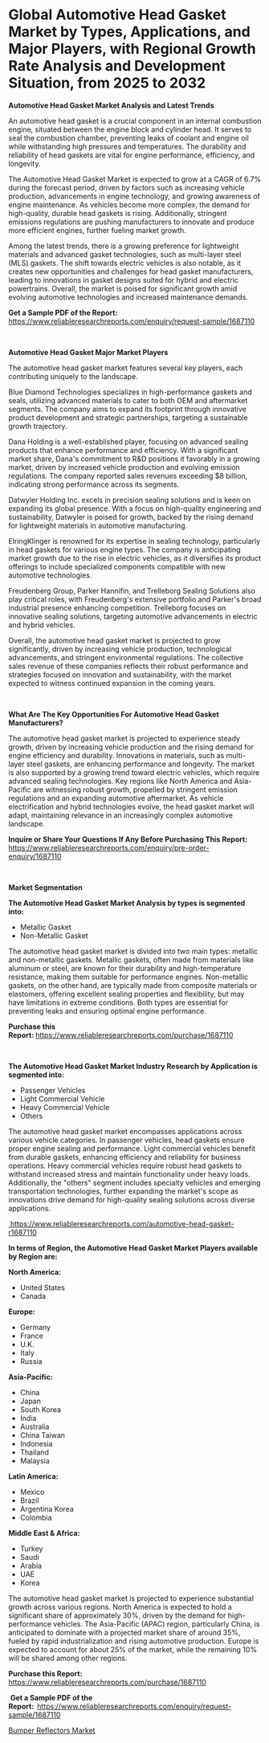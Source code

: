 <p><h1>Global Automotive Head Gasket Market by Types, Applications, and Major Players, with Regional Growth Rate Analysis and Development Situation, from 2025 to 2032</h1></p><p><strong>Automotive Head Gasket Market Analysis and Latest Trends</strong></p>
<p><p>An automotive head gasket is a crucial component in an internal combustion engine, situated between the engine block and cylinder head. It serves to seal the combustion chamber, preventing leaks of coolant and engine oil while withstanding high pressures and temperatures. The durability and reliability of head gaskets are vital for engine performance, efficiency, and longevity.</p><p>The Automotive Head Gasket Market is expected to grow at a CAGR of 6.7% during the forecast period, driven by factors such as increasing vehicle production, advancements in engine technology, and growing awareness of engine maintenance. As vehicles become more complex, the demand for high-quality, durable head gaskets is rising. Additionally, stringent emissions regulations are pushing manufacturers to innovate and produce more efficient engines, further fueling market growth.</p><p>Among the latest trends, there is a growing preference for lightweight materials and advanced gasket technologies, such as multi-layer steel (MLS) gaskets. The shift towards electric vehicles is also notable, as it creates new opportunities and challenges for head gasket manufacturers, leading to innovations in gasket designs suited for hybrid and electric powertrains. Overall, the market is poised for significant growth amid evolving automotive technologies and increased maintenance demands.</p></p>
<p><strong>Get a Sample PDF of the Report:&nbsp;</strong> <a href="https://www.reliableresearchreports.com/enquiry/request-sample/1687110?utm_campaign=3051&utm_medium=2&utm_source=Github&utm_content=ia&utm_term=30032025&utm_id=automotive-head-gasket">https://www.reliableresearchreports.com/enquiry/request-sample/1687110</a></p>
<p>&nbsp;</p>
<p><strong>Automotive Head Gasket Major Market Players</strong></p>
<p><p>The automotive head gasket market features several key players, each contributing uniquely to the landscape. </p><p>Blue Diamond Technologies specializes in high-performance gaskets and seals, utilizing advanced materials to cater to both OEM and aftermarket segments. The company aims to expand its footprint through innovative product development and strategic partnerships, targeting a sustainable growth trajectory.</p><p>Dana Holding is a well-established player, focusing on advanced sealing products that enhance performance and efficiency. With a significant market share, Dana's commitment to R&D positions it favorably in a growing market, driven by increased vehicle production and evolving emission regulations. The company reported sales revenues exceeding $8 billion, indicating strong performance across its segments.</p><p>Datwyler Holding Inc. excels in precision sealing solutions and is keen on expanding its global presence. With a focus on high-quality engineering and sustainability, Datwyler is poised for growth, backed by the rising demand for lightweight materials in automotive manufacturing.</p><p>ElringKlinger is renowned for its expertise in sealing technology, particularly in head gaskets for various engine types. The company is anticipating market growth due to the rise in electric vehicles, as it diversifies its product offerings to include specialized components compatible with new automotive technologies.</p><p>Freudenberg Group, Parker Hannifin, and Trelleborg Sealing Solutions also play critical roles, with Freudenberg's extensive portfolio and Parker's broad industrial presence enhancing competition. Trelleborg focuses on innovative sealing solutions, targeting automotive advancements in electric and hybrid vehicles.</p><p>Overall, the automotive head gasket market is projected to grow significantly, driven by increasing vehicle production, technological advancements, and stringent environmental regulations. The collective sales revenue of these companies reflects their robust performance and strategies focused on innovation and sustainability, with the market expected to witness continued expansion in the coming years.</p></p>
<p>&nbsp;</p>
<p><strong>What Are The Key Opportunities For Automotive Head Gasket Manufacturers?</strong></p>
<p><p>The automotive head gasket market is projected to experience steady growth, driven by increasing vehicle production and the rising demand for engine efficiency and durability. Innovations in materials, such as multi-layer steel gaskets, are enhancing performance and longevity. The market is also supported by a growing trend toward electric vehicles, which require advanced sealing technologies. Key regions like North America and Asia-Pacific are witnessing robust growth, propelled by stringent emission regulations and an expanding automotive aftermarket. As vehicle electrification and hybrid technologies evolve, the head gasket market will adapt, maintaining relevance in an increasingly complex automotive landscape.</p></p>
<p><strong>Inquire or Share Your Questions If Any Before Purchasing This Report:</strong> <a href="https://www.reliableresearchreports.com/enquiry/pre-order-enquiry/1687110?utm_campaign=3051&utm_medium=2&utm_source=Github&utm_content=ia&utm_term=30032025&utm_id=automotive-head-gasket">https://www.reliableresearchreports.com/enquiry/pre-order-enquiry/1687110</a></p>
<p>&nbsp;</p>
<p><strong>Market Segmentation</strong></p>
<p><strong>The Automotive Head Gasket Market Analysis by types is segmented into:</strong></p>
<p><ul><li>Metallic Gasket</li><li>Non-Metallic Gasket</li></ul></p>
<p><p>The automotive head gasket market is divided into two main types: metallic and non-metallic gaskets. Metallic gaskets, often made from materials like aluminum or steel, are known for their durability and high-temperature resistance, making them suitable for performance engines. Non-metallic gaskets, on the other hand, are typically made from composite materials or elastomers, offering excellent sealing properties and flexibility, but may have limitations in extreme conditions. Both types are essential for preventing leaks and ensuring optimal engine performance.</p></p>
<p><strong>Purchase this Report:&nbsp;</strong><a href="https://www.reliableresearchreports.com/purchase/1687110?utm_campaign=3051&utm_medium=2&utm_source=Github&utm_content=ia&utm_term=30032025&utm_id=automotive-head-gasket">https://www.reliableresearchreports.com/purchase/1687110</a></p>
<p>&nbsp;</p>
<p><strong>The Automotive Head Gasket Market Industry Research by Application is segmented into:</strong></p>
<p><ul><li>Passenger Vehicles</li><li>Light Commercial Vehicle</li><li>Heavy Commercial Vehicle</li><li>Others</li></ul></p>
<p><p>The automotive head gasket market encompasses applications across various vehicle categories. In passenger vehicles, head gaskets ensure proper engine sealing and performance. Light commercial vehicles benefit from durable gaskets, enhancing efficiency and reliability for business operations. Heavy commercial vehicles require robust head gaskets to withstand increased stress and maintain functionality under heavy loads. Additionally, the "others" segment includes specialty vehicles and emerging transportation technologies, further expanding the market's scope as innovations drive demand for high-quality sealing solutions across diverse applications.</p></p>
<p><a href="https://www.reliableresearchreports.com/automotive-head-gasket-r1687110?utm_campaign=3051&utm_medium=2&utm_source=Github&utm_content=ia&utm_term=30032025&utm_id=automotive-head-gasket">&nbsp;https://www.reliableresearchreports.com/automotive-head-gasket-r1687110</a></p>
<p><strong>In terms of Region, the Automotive Head Gasket Market Players available by Region are:</strong></p>
<p>
    <p> <strong> North America: </strong>
        <ul>
            <li>United States</li>
            <li>Canada</li>
        </ul>
        </p> 
    <p> <strong> Europe: </strong>
        <ul>
            <li>Germany</li>
            <li>France</li>
            <li>U.K.</li>
            <li>Italy</li>
            <li>Russia</li>
        </ul>
        </p> 
    <p> <strong> Asia-Pacific: </strong>
        <ul>
            <li>China</li>
            <li>Japan</li>
            <li>South Korea</li>
            <li>India</li>
            <li>Australia</li>
            <li>China Taiwan</li>
            <li>Indonesia</li>
            <li>Thailand</li>
            <li>Malaysia</li>
        </ul>
        </p> 
    <p> <strong> Latin America: </strong>
        <ul>
            <li>Mexico</li>
            <li>Brazil</li>
            <li>Argentina Korea</li>
            <li>Colombia</li>
        </ul>
        </p> 
    <p> <strong> Middle East & Africa: </strong>
        <ul>
            <li>Turkey</li>
            <li>Saudi</li>
            <li>Arabia</li>
            <li>UAE</li>
            <li>Korea</li>
        </ul>
    </p>
    </p>
<p><p>The automotive head gasket market is projected to experience substantial growth across various regions. North America is expected to hold a significant share of approximately 30%, driven by the demand for high-performance vehicles. The Asia-Pacific (APAC) region, particularly China, is anticipated to dominate with a projected market share of around 35%, fueled by rapid industrialization and rising automotive production. Europe is expected to account for about 25% of the market, while the remaining 10% will be shared among other regions.</p></p>
<p><strong>Purchase this Report: </strong><a href="https://www.reliableresearchreports.com/purchase/1687110?utm_campaign=3051&utm_medium=2&utm_source=Github&utm_content=ia&utm_term=30032025&utm_id=automotive-head-gasket">https://www.reliableresearchreports.com/purchase/1687110</a></p>
<p>&nbsp;<strong>Get a Sample PDF of the Report:&nbsp;&nbsp;</strong><a href="https://www.reliableresearchreports.com/enquiry/request-sample/1687110?utm_campaign=3051&utm_medium=2&utm_source=Github&utm_content=ia&utm_term=30032025&utm_id=automotive-head-gasket">https://www.reliableresearchreports.com/enquiry/request-sample/1687110</a></p>
<p><strong></strong></p>
<p><p><a href="https://github.com/saoneubeh8/Market-Research-Report-List-1/blob/main/bumper-reflectors-market.md?utm_campaign=3051&utm_medium=2&utm_source=Github&utm_content=ia&utm_term=30032025&utm_id=automotive-head-gasket">Bumper Reflectors Market</a></p></p>